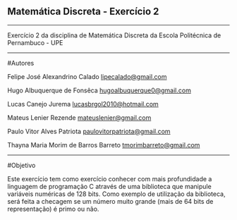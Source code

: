 ## Matemática Discreta - Exercício 2

-------------

Exercício 2 da disciplina de Matemática Discreta da Escola Politécnica de Pernambuco - UPE

-------------

#Autores

Felipe José Alexandrino Calado <lipecalado@gmail.com>

Hugo Albuquerque de Fonsêca <hugoalbuquerque0@gmail.com>

Lucas Canejo Jurema <lucasbrgol2010@hotmail.com>

Mateus Lenier Rezende <mateuslenier@gmail.com>

Paulo Vitor Alves Patriota <paulovitorpatriota@gmail.com>

Thayna Maria Morim de Barros Barreto <tmorimbarreto@gmail.com>

-------------

#Objetivo

Este exercício tem como exercício conhecer com mais profundidade a linguagem de programação C através de uma biblioteca que manipule variáveis numéricas de 128 bits. Como exemplo de utilização da biblioteca, será feita a checagem se um número muito grande (mais de 64 bits de representação) é primo ou não.
